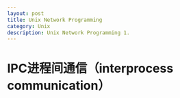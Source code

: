 ```yaml
---
layout: post
title: Unix Network Programming
category: Unix
description: Unix Network Programming 1.
---
```


# IPC进程间通信（interprocess communication）
